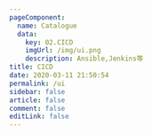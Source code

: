 ```yaml
---
pageComponent: 
  name: Catalogue
  data: 
    key: 02.CICD
    imgUrl: /img/ui.png
    description: Ansible,Jenkins等
title: CICD
date: 2020-03-11 21:50:54
permalink: /ui
sidebar: false
article: false
comment: false
editLink: false
---
```

